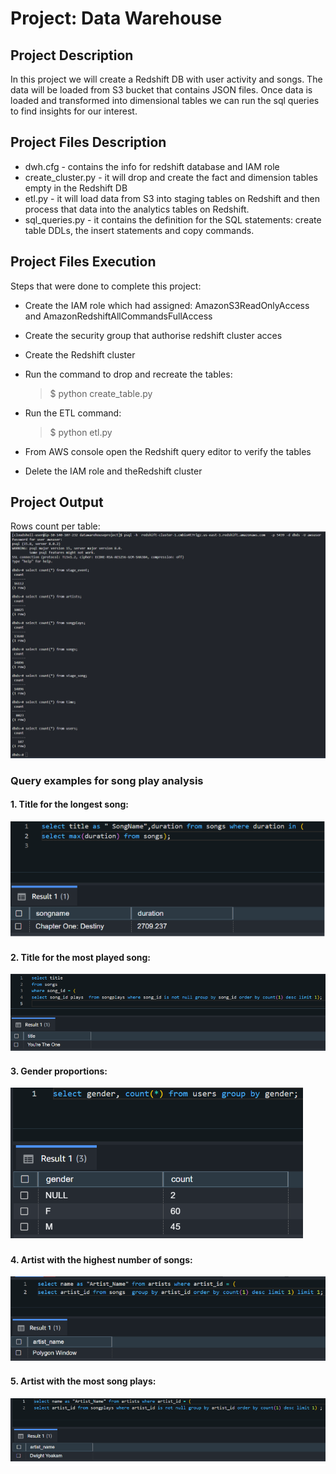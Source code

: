 # Project: Data Warehouse

## Project Description
In this project we will create a Redshift DB with user activity and songs. The data will be loaded from S3 bucket that contains JSON files.
Once data is loaded and transformed into dimensional tables we can run the sql queries to find insights for our interest.

## Project Files Description

- dwh.cfg - contains the info for redshift database and IAM role 
- create_cluster.py - it will drop and create the fact and dimension tables empty in the Redshift DB
- etl.py - it will load data from S3 into staging tables on Redshift and then process that data into the analytics tables on Redshift.
- sql_queries.py - it contains the definition for the SQL statements: create table DDLs, the insert statements and copy commands.


## Project Files Execution

Steps that were done to complete this project:
- Create the IAM role which had assigned: AmazonS3ReadOnlyAccess and AmazonRedshiftAllCommandsFullAccess
- Create the security group that authorise redshift cluster acces
- Create the Redshift cluster
- Run the command to drop and recreate the tables:
     > $ python create_table.py
- Run the ETL command:
     > $ python etl.py

- From AWS console open the Redshift query editor to verify the tables
- Delete the IAM role and theRedshift cluster


## Project Output

Rows count per table:
![ SQL_count ](count.png)

 ### Query examples for song play analysis

 #### 1. Title for the longest song:
  ![ Longest_song ](title_longest_song.png)
  
 #### 2. Title for the most played song:
 ![ Most_playes_song ](title_mostplayed_song.png)
 
 #### 3. Gender proportions:
 ![ Gender_proportions ](gender_proportions.png)
 
 #### 4. Artist with the highest number of songs:
 ![ Artist_max_songs ](artist_maxnr_songs.png)
 
 #### 5. Artist with the most song plays:
  ![ Artist_most_songplays ](artist_mostsong_plays.png)
  


